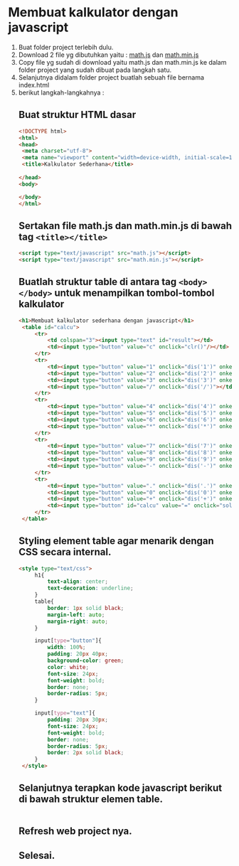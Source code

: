 # Membuat kalkulator dengan javascript

1. Buat folder project terlebih dulu.
2. Download 2 file yg dibutuhkan yaitu :
   <a href="https://github.com/codemetik/calculator_math/blob/main/math.js">math.js</a>
   dan <a href="https://github.com/codemetik/calculator_math/blob/main/math.min.js">math.min.js</a>
3. Copy file yg sudah di download yaitu math.js dan math.min.js ke dalam folder project yang sudah dibuat pada langkah satu.
4. Selanjutnya didalam folder project buatlah sebuah file bernama index.html
5. berikut langkah-langkahnya :
   ## Buat struktur HTML dasar 
   ```html
   <!DOCTYPE html>
   <html>
   <head>
   	<meta charset="utf-8">
   	<meta name="viewport" content="width=device-width, initial-scale=1">
   	<title>Kalkulator Sederhana</title>
   	
   </head>
   <body>
   
   </body>
   </html>
   ```
   ## Sertakan file math.js dan math.min.js di bawah tag `<title></title>`
   ```html
   <script type="text/javascript" src="math.js"></script>
   <script type="text/javascript" src="math.min.js"></script>
   ```
   ## Buatlah struktur table di antara tag `<body></body>` untuk menampilkan tombol-tombol kalkulator
   ```html
   <h1>Membuat kalkulator sederhana dengan javascript</h1>
	<table id="calcu">
		<tr>
			<td colspan="3"><input type="text" id="result"></td>
			<td><input type="button" value="c" onclick="clr()"/></td>
		</tr>
		<tr>
			<td><input type="button" value="1" onclick="dis('1')" onkeydown="myFunction(event)"></td>
			<td><input type="button" value="2" onclick="dis('2')" onkeydown="myFunction(event)"></td>
			<td><input type="button" value="3" onclick="dis('3')" onkeydown="myFunction(event)"></td>
			<td><input type="button" value="/" onclick="dis('/')"></td>
		</tr>
		<tr>
			<td><input type="button" value="4" onclick="dis('4')" onkeydown="myFunction(event)"></td>
			<td><input type="button" value="5" onclick="dis('5')" onkeydown="myFunction(event)"></td>
			<td><input type="button" value="6" onclick="dis('6')" onkeydown="myFunction(event)"></td>
			<td><input type="button" value="*" onclick="dis('*')" onkeydown="myFunction(event)"></td>
		</tr>
		<tr>
			<td><input type="button" value="7" onclick="dis('7')" onkeydown="myFunction(event)"></td>
			<td><input type="button" value="8" onclick="dis('8')" onkeydown="myFunction(event)"></td>
			<td><input type="button" value="9" onclick="dis('9')" onkeydown="myFunction(event)"></td>
			<td><input type="button" value="-" onclick="dis('-')" onkeydown="myFunction(event)"></td>
		</tr>
		<tr>
			<td><input type="button" value="." onclick="dis('.')" onkeydown="myFunction(event)"></td>
			<td><input type="button" value="0" onclick="dis('0')" onkeydown="myFunction(event)"></td>
			<td><input type="button" value="+" onclick="dis('+')" onkeydown="myFunction(event)"></td>
			<td><input type="button" id="calcu" value="=" onclick="solve()"></td>
		</tr>
	</table>
   ```
   ## Styling element table agar menarik dengan CSS secara internal.
   ```html
   <style type="text/css">
		h1{
			text-align: center;
			text-decoration: underline;
		}
		table{
			border: 1px solid black;
			margin-left: auto;
			margin-right: auto;
		}

		input[type="button"]{
			width: 100%;
			padding: 20px 40px;
			background-color: green;
			color: white;
			font-size: 24px;
			font-weight: bold;
			border: none;
			border-radius: 5px;
		}

		input[type="text"]{
			padding: 20px 30px;
			font-size: 24px;
			font-weight: bold;
			border: none;
			border-radius: 5px;
			border: 2px solid black;
		}
	</style>
   ```
   ## Selanjutnya terapkan kode javascript berikut di bawah struktur elemen table.
   ```javascript
   ```
   ## Refresh web project nya.
   ## Selesai.
 
